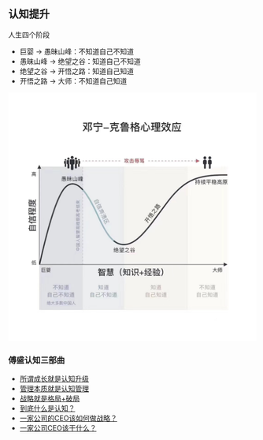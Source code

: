 ## 认知提升



人生四个阶段

* 巨婴 -> 愚昧山峰：不知道自己不知道
* 愚昧山峰 -> 绝望之谷：知道自己不知道
* 绝望之谷 -> 开悟之路：知道自己知道
* 开悟之路 -> 大师：不知道自己知道

<img src="./images/life.jpeg" />

### 傅盛认知三部曲

* [所谓成长就是认知升级](https://mp.weixin.qq.com/s?__biz=MjM5NjgzMzkwMQ==&mid=2653646279&idx=1&sn=c8fa4416124c109adf08d7dfe299d898&chksm=bd3cf2c58a4b7bd3e6670badee497b067bf79d2051bed2c126ac07504431a1b31b7358a7da71&scene=21#wechat_redirect)
* [管理本质就是认知管理](https://mp.weixin.qq.com/s?__biz=MjM5NjgzMzkwMQ==&mid=2653646297&idx=1&sn=886ee0d49cf5661037e8085b91b9ae24&chksm=bd3cf2db8a4b7bcd073661547c33f6b409e6d40abfda68b9e529ce432ec3f3ebb90ecd4b85cd&scene=21#wechat_redirect)
* [战略就是格局+破局](https://mp.weixin.qq.com/s?__biz=MjM5NjgzMzkwMQ==&mid=2653646297&idx=2&sn=5fabdd8025920bf0e3f5f554d5bc65d4&chksm=bd3cf2db8a4b7bcde78b5bc19cfc4cc58977940d7ad03b6c4936bc77c0355125cfcfb768a3af&scene=21#wechat_redirect)
* [到底什么是认知？](https://mp.weixin.qq.com/s?src=3&timestamp=1596808447&ver=1&signature=3gL4zR0XBhVkEZsUgdfTiB-DaMFLZOfZ6IItSz53DHPeHB7FVMLQNlFK9vIWeSL0ZhjDGnq7HFA6jh*IJS1acxNjXWNXky23uqXiPWLbskuQFnsO4QNAuQlanwoLAsB0SC7J89Zw*n*JIJsX1qq2e80zpasBfHNqnWKEe0dRSnA=)
* [一家公司的CEO该如何做战略？](https://mp.weixin.qq.com/s?__biz=MjM5NjgzMzkwMQ==&mid=219005249&idx=1&sn=9a98051b8f28aac574b6afd51577114a&scene=21#wechat_redirect)
* [一家公司CEO该干什么？](https://mp.weixin.qq.com/s?__biz=MjM5NjgzMzkwMQ==&mid=200612121&idx=1&sn=b656c16231c9fe3cd0de76251a1575b8&scene=21#wechat_redirect)

